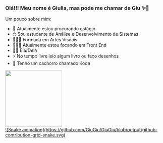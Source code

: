 ### Olá!!! Meu nome é Giulia, mas pode me chamar de Giu ✨👋

Um pouco sobre mim:

- 🔎 Atualmente estou procurando estágio
- 🤓 Sou estudante de Análise e Desenvolvimento de Sistemas
- 👩🏽‍🎓 Formada em Artes Visuais
- 👩🏽‍💻 Atualmente estou focando em Front End
- 💅🏽 Ela/Dela
- ⚡ No tempo livre leio algum livro ou faço desenhos
- 🐶 Tenho um cachorro chamado Koda

<div>
  <a href="https://github.com/GiuGiue">
  <img height="180em" src="https://github-readme-stats.vercel.app/api?username=GiuGiu&show_icons=true&theme=ambient_gradient"/>
</div>
![Snake animation](https://github.com/GiuGiu/GiuGiu/blob/output/github-contribution-grid-snake.svg)
